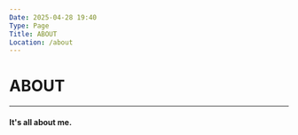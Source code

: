 ```yaml
---
Date: 2025-04-28 19:40
Type: Page
Title: ABOUT
Location: /about
---
```


# ABOUT

---

#### It's all about me.